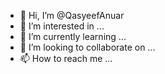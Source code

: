 - 👋 Hi, I’m @QasyeefAnuar
- 👀 I’m interested in ...
- 🌱 I’m currently learning ...
- 💞️ I’m looking to collaborate on ...
- 📫 How to reach me ...

<!---
QasyeefAnuar/QasyeefAnuar is a ✨ special ✨ repository because its `README.md` (this file) appears on your GitHub profile.
You can click the Preview link to take a look at your changes.
--->
